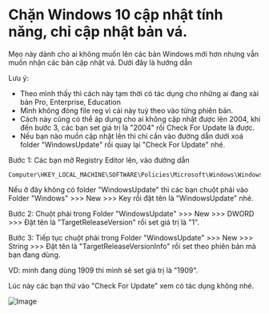 # Chặn Windows 10 cập nhật tính năng, chỉ cập nhật bản vá.

Mẹo này dành cho ai không muốn lên các bản Windows mới hơn nhưng vẫn muốn nhận các bản cập nhật vá. Dưới đây là hướng dẫn

Lưu ý: 
* Theo mình thấy thì cách này tạm thời có tác dụng cho những ai đang xài bản Pro, Enterprise, Education
* Mình không đóng file reg vì cái này tuỳ theo vào từng phiên bản.
* Cách này cũng có thể áp dụng cho ai không cập nhật được lên 2004, khi đến bước 3, các bạn set giá trị là "2004" rồi Check For Update là được.
* Nếu bạn nào muốn cập nhật lên thì chỉ cần vào đường dẫn dưới xoá folder "WindowsUpdate" rồi quay lại "Check For Update" nhé.

Bước 1: Các bạn mở Registry Editor lên, vào đường dẫn

```
Computer\HKEY_LOCAL_MACHINE\SOFTWARE\Policies\Microsoft\Windows\WindowsUpdate
```

Nếu ở đây không có folder "WindowsUpdate" thì các bạn chuột phải vào Folder "Windows" >>> New >>> Key rồi đặt tên là "WindowsUpdate" nhé.

Bước 2: Chuột phải trong Folder "WindowsUpdate" >>> New >>> DWORD >>> Đặt tên là "TargetReleaseVersion" rồi set giá trị là "1".

Bước 3: Tiếp tục chuột phải trong Folder "WindowsUpdate" >>> New >>> String >>> Đặt tên là "TargetReleaseVersionInfo" rồi set theo phiên bản mà bạn đang dùng.

VD: minh đang dùng 1909 thì mình sẽ set giá trị là "1909". 

Lúc này các bạn thử vào "Check For Update" xem có tác dụng không nhé.

![Image](https://scontent.fhan2-2.fna.fbcdn.net/v/t1.0-9/84028891_1225053497838989_7212047470776088998_n.jpg?_nc_cat=111&_nc_sid=ca434c&_nc_ohc=jDUl-gGnzH8AX88RhIU&_nc_ht=scontent.fhan2-2.fna&oh=795832027e5ae5fc97d0956460da6a31&oe=5F57C587)
